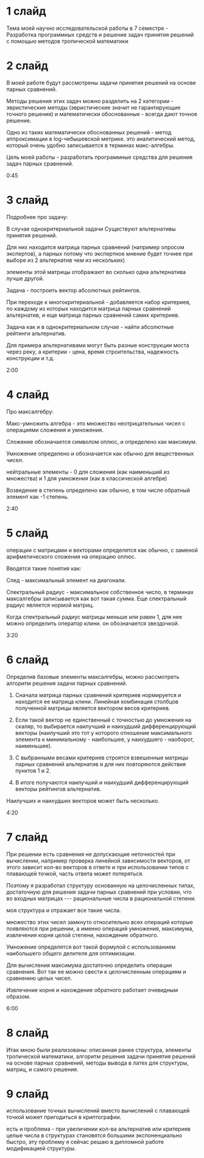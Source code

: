 # 1 слайд

Тема моей научно исследовательской работы в 7 семестре - Разработка программных средств и решение
задач принятия решений с помощью методов
тропической математики

# 2 слайд

В моей работе будут рассмотрены задачи принятия решений на основе парных сравнений.

Методы решения этих задач можно разделить на 2 категории - эвристические методы (эвристические значит не гарантирующие точного решения) и математически обоснованные - всегда дают точное решение.

Одно из таких математически обоснованных решений - метод аппроксимации в log-чебышевской метрике. это аналитический метод, который очень удобно записывается в терминах макс-алгебры.

Цель моей работы - разработать программные средства для решения задач парных сравнений.

0:45

# 3 слайд

Подробнее про задачу:

В случае однокритериальной задачи Существуют альтернативы принятия решений.

Для них находится матрица парных сравнений (например опросом экспертов), а  парных потому что экспертное мнение будет точнее при выборе из 2 альтернатив чем из нескольких)

элементы этой матрицы отображают во сколько одна альтернатива лучше другой.

Задача - построить вектор абсолютных рейтингов.

При переходе к многокритериальной - добавляется набор критериев, по каждому из которых находится матрица парных сравнений альтернатив, и еще матрица парных сравнений самих критериев.

Задача как и в однокритериальном случае - найти абсолютные рейтинги альтернатив.

Для примера альтернативами могут быть разные конструкции моста через реку, а критерии - цена, время строительства, надежность конструкции и т.д.

2:00

# 4 слайд

Про максалгебру:

Макс-умножить алгебра - это множество неотрицательных чисел с операциями сложения и умножения.

Сложение обозначается символом оплюс, и определено как максимум.

Умножение определено и обозначается как обычно для вещественных чисел.

нейтральные элементы - 0 для сложения (как наименьший из множества) и 1 для умножения (как в классической алгебре)

Возведение в степень определено как обычно, в том числе обратный элемент как -1 степень.

2:40

# 5 слайд

операции с матрицами и векторами определятся как обычно, с заменой арифметического сложения на операцию оплюс.

Вводятся такие понятия как:

След - максимальный элемент на диагонали.

Спектральный радиус - максимальное собственное число, в терминах максалгебры записывается как вот такая сумма. Еще спектральный радиус является нормой матриц.

Когда спектральный радиус матрицы меньше или равен 1, для нее можно определить оператор клини. он обозначается звездочкой.

3:20

# 6 слайд

Определив базовые элементы максалгебры, можно рассмотреть алгоритм решения задачи парных сравнений.

1) Сначала матрица парных сравнений критериев нормируется и находится ее матрица клини.
Линейная комбинация столбцов полученной матрицы является вектором весов критериев.

2) Если такой вектор не единственный с точностью до умножения на скаляр, то выбирается наилучший и наихудший дифференцирующий векторы (наилучший это тот у которого отношение максимального элемента к минимальному - наибольшее, у наихудшего - наоборот, наименьшее).

3) С выбранными весами критериев строятся взвешенные матрицы парных сравнений альтернатив и для них повторяются действия пунктов 1 и 2.

4) В итоге получаются наилучший и наихудший дифференцирующий векторы рейтингов альтернатив.

Наилучших и наихудших векторов может быть несколько.

4:20

# 7 слайд

При решении есть сравнения не допускающие неточностей при вычислении, например проверка линейной зависимости векторов, от этого зависит кол-во векторов в ответе и при использовании типов с плавающей точкой, часть ответа может потеряться.

Поэтому я разработал структуру основанную на целочисленных типах, достаточную для решения задачи парных сравнений при условии, что во входных матрицах --- рациональные числа в рациональной степени.

моя структура и отражает все такие числа.

множество этих чисел замкнуто относительно всех операций которые появляются при решении, а именно операций умножения, максимума, извлечения корня целой степени, нахождение обратного. 

Умножение определятся вот такой формулой с использованием наибольшего общего делителя для оптимизации.

Для вычисления максимума достаточно определить операции сравнения. Вот так ее можно свести к целочисленным операциям и сравнению целых чисел.

Извлечение корня и нахождение обратного работает очевидным образом.

6:00

# 8 слайд

Итак мною были реализованы:
описанная ранее структура, элементы тропической математики, алгоритм решения задачи принятия решений на основе парных сравнений,
методы вывода в латех для структуры, матриц, и самого решения.

# 9 слайд

использование точных вычислений вместо вычислений с плавающей точкой может пригодиться в криптографии.

есть и проблема - при увеличении кол-ва альтернатив или критериев целые числа в структурах становятся большими экспоненциально быстро, эту проблему я сейчас решаю в дипломной работе модификацией структуры.

